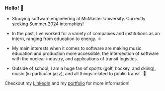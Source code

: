### Hello! 👋

- Studying software engineering at McMaster University. Currently seeking Summer 2024 internships!  

- In the past, I've worked for a variety of companies and institutions as an intern, ranging from education to energy. ⚛️

- My main interests when it comes to software are making music education and production more accessible, the intersection of software with the nuclear industry, and applications of transit logistics.

- Outside of school, I am a huge fan of sports (golf, hockey, and skiing), music (in particular jazz), and all things related to public transit. 🚆

Checkout my [LinkedIn](https://www.linkedin.com/in/ethanwalsh03/) and my [portfolio](https://ethanwalsh16.github.io/portfolio/) for more information!
